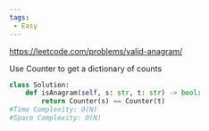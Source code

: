 ```yaml
---
tags:
 - Easy
---
```


https://leetcode.com/problems/valid-anagram/

Use Counter to get a dictionary of counts
```python
class Solution:
    def isAnagram(self, s: str, t: str) -> bool:
        return Counter(s) == Counter(t)
#Time Complexity: O(N)
#Space Complexity: O(N)
```